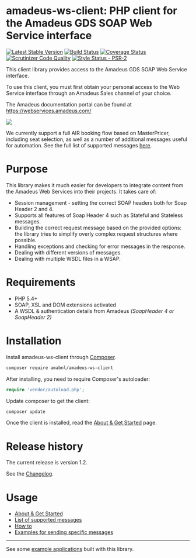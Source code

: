 # amadeus-ws-client: PHP client for the Amadeus GDS SOAP Web Service interface

[![Latest Stable Version](https://poser.pugx.org/amabnl/amadeus-ws-client/v/stable)](https://packagist.org/packages/amabnl/amadeus-ws-client) [![Build Status](https://travis-ci.org/amabnl/amadeus-ws-client.svg?branch=master)](https://travis-ci.org/amabnl/amadeus-ws-client) [![Coverage Status](https://coveralls.io/repos/github/amabnl/amadeus-ws-client/badge.svg?branch=master)](https://coveralls.io/github/amabnl/amadeus-ws-client?branch=master) [![Scrutinizer Code Quality](https://scrutinizer-ci.com/g/amabnl/amadeus-ws-client/badges/quality-score.png?b=master)](https://scrutinizer-ci.com/g/amabnl/amadeus-ws-client/?branch=master) [![Style Status - PSR-2](https://styleci.io/repos/49078536/shield?branch=master)](https://styleci.io/repos/49078536)

This client library provides access to the Amadeus GDS SOAP Web Service interface. 

To use this client, you must first obtain your personal access to the Web Service interface through an Amadeus Sales channel of your choice.

The Amadeus documentation portal can be found at https://webservices.amadeus.com/
 
![](http://i.imgur.com/7ZcCgnj.jpg)

We currently support a full AIR booking flow based on MasterPricer, including seat selection, as well as a number of additional messages useful for automation. See the full list of supported messages [here](docs/list-of-supported-messages.rst).

# Purpose

This library makes it much easier for developers to integrate content from the Amadeus Web Services into their projects. It takes care of:

- Session management - setting the correct SOAP headers both for Soap Header 2 and 4.
- Supports all features of Soap Header 4 such as Stateful and Stateless messages.
- Building the correct request message based on the provided options: the library tries to simplify overly complex request structures where possible.
- Handling exceptions and checking for error messages in the response.
- Dealing with different versions of messages.
- Dealing with multiple WSDL files in a WSAP.

# Requirements

* PHP 5.4+
* SOAP, XSL and DOM extensions activated
* A WSDL & authentication details from Amadeus _(SoapHeader 4 or SoapHeader 2)_

# Installation

Install amadeus-ws-client through [Composer](http://getcomposer.org).

```bash
composer require amabnl/amadeus-ws-client
```

After installing, you need to require Composer's autoloader:

```php
require 'vendor/autoload.php';
```

Update composer to get the client:

 ```bash
composer update
 ```

Once the client is installed, read the [About &amp; Get Started](docs/about-get-started.rst) page.

# Release history

The current release is version 1.2. 

See the [Changelog](CHANGELOG.md).

# Usage

- [About &amp; Get Started](docs/about-get-started.rst)
- [List of supported messages](docs/list-of-supported-messages.rst)
- [How to](docs/how-to.rst)
- [Examples for sending specific messages](docs/samples.rst)

---------------------------------------


See some [example applications](docs/sample-applications.rst) built with this library.
